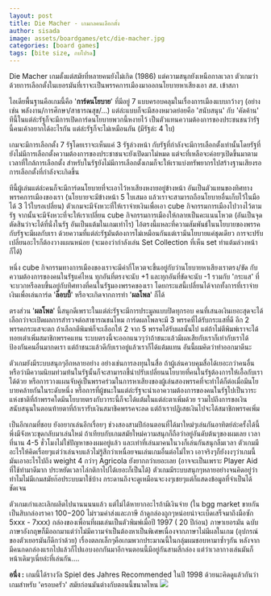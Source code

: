 ```yaml
---
layout: post
title: Die Macher - เกมกลคนเลือกตั้ง
author: sisada
image: assets/boardgames/etc/die-macher.jpg
categories: [board games]
tags: [bite size, กบโปรด]
---
```


Die Macher เกมตั้งแต่สมัยที่หลายคนยังไม่เกิด (1986) แต่ความสนุกยังเหนือกาลเวลา ตัวเกมว่าด้วยการเลือกตั้งในเยอรมันที่เราจะเป็นพรรคการเมืองมาออกนโยบายหาเสียงเอา สส. เข้าสภา

ไอเดียพื้นฐานคือเกมนี้คือ '**การ์ดนโยบาย**' ที่มีอยู่ 7 แบบครอบคลุมในเรื่องการเมืองแบบกว้างๆ (อย่างเช่น พลังงาน/การศึกษา/สาธารณสุข/...) แต่ล่ะแบบก็จะมีสองหมวดย่อยคือ 'สนับสนุน' กับ 'คัดค้าน' ทีนี้ในแต่ล่ะรัฐก็จะมีการเปิดการ์ดนโยบายพวกนี้หงายไว้ เป็นตัวแทนความต้องการของประชนชนว่ารัฐนี้คนเค้าอยากได้อะไรกัน แต่ล่ะรัฐก็จะไม่เหมือนกัน (มีรัฐล่ะ 4 ใบ)

เกมจะมีการเลือกตั้ง 7 รัฐโดยเราจะเห็นแค่ 3 รัฐล่วงหน้า กับรัฐที่กำลังจะมีการเลือกตั้งเท่านั้นโดยรัฐที่ยังไม่มีการเลือกตั้งความต้องการของประชาชนจะยังเปิดมาไม่หมด แต่จะที่เหลือจะค่อยๆเปิดขึ้นมาตามเวลาที่ใกล้การเลือกตั้ง สำหรับในรัฐยังไม่มีการเลือกตั้งเกมก็จะให้เราแบ่งทรัพยากรไปสร้างฐานเสียงรอการเลือกตั้งที่กำลังจะเกิดขึ้น

ทีนี้ผู้เล่นแต่ล่ะคนก็จะมีการ์ดนโยบายที่จะเอาไว้หาเสียงหงายอยู่ข้างหน้า อันเป็นตัวแทนของทิศทางพรรคการเมืองของเรา (นโยบายจะมีข้างหน้า 5 ใบเสมอ แล้วเราจะสามารถถือนโยบายอื่นเก็บไว้ในมือได้ 3 ไว้ใบรอเปลี่ยน) ตัวเกมจะมีจังหวะที่ให้เราจ่ายเงินเพื่อเอา cube กิจกรรมการเมืองไปวางไว้ตามรัฐ จากนั้นจะมีจังหวะที่จะให้เราเปลี่ยน cube กิจกรรมการเมืองให้กลายเป็นคะแนนโหวต (อันเป็นจุดตัดสินว่าจะได้ที่นั่งในรัฐ อันเป็นแต้มในเกมเท่าไร) ไอ้ตรงนี้แหละที่ความสัมพันธ์ในนโยบายของพรรคกับรัฐจะมีผลกับเรา ด้วยความที่แต่ล่ะรัฐมันต้องการไม่เหมือนกันแต่เรามีนโยบายแค่ชุดเดียว การจะปรับเปลี่ยนอะไรก็ต้องวางแผนหน่อย (จะมองว่ากำลังเล่น Set Collection ที่เห็น set ทำแต้มล่วงหน้าก็ได้)

หนึ่ง cube กิจกรรมทางการเมืองของเราจะมีค่ากี่โหวตจะขึ้นอยู่กับว่านโยบายหาเสียงเราตรง/ขัด กับความต้องการของคนในรัฐแค่ไหน ทุกอันที่ตรงจะนับ +1 และทุกอันที่ขัดจะนับ -1 รวมกับ 'กระแส' ที่จะบวกหรือลบขึ้นอยู่กับทิศทางที่คนในรัฐมองพรรคของเรา โดยกระแสนี้เปลี่ยนได้จากทั้งการที่เราจ่ายเงินเพื่อเล่นการ์ด '**ล๊อบบี้**' หรือจะเกิดจากการทำ '**ผลโพล**' ก็ได้

ตรงส่วน '**ผลโพล**' นี้สนุกดีเพราะในแต่ล่ะรัฐจะมีการประมูลแบบปิดทุกรอบ คนที่เสนอเงินเยอะสุดจะได้เลือกว่าจะเปิดผลการสำรวจต่อสาธารณชนไหม การ์ดผลโพลจะมี 3 พรรคที่ได้รับกระแสที่ดี อีก 2 พรรคกระแสจะตก ถ้าเลือกตีพิมพ์ก็จะเลือกให้ 2 จาก 5 พรรคได้รับผลนั้นไป แต่ถ้าไม่ตีพิมพ์เราจะได้ทอยเต๋าเพิ่มสมาชิกพรรคแทน ระบบตรงนี้จะออกแนวๆว่าถ้าชนะแล้วมีผลเสียกับเราก็เท่ากับเราได้ป้องกันคนอื่นมากดเรา แต่ถ้าชนะแล้วดีกับเราอยู่แล้วเราก็ได้แต้มแทน อันนี้ผมคิดว่าทำออกมาดีนะ

ตัวเกมยังมีระบบสนุกๆอีกหลายอย่าง อย่างเช่นการลงทุนในสื่อ ถ้าผู้เล่นควบคุมสื่อได้เยอะกว่าคนอื่น หรือว่ามีความนิยมท่วมท้นในรัฐนั้นก็จะสามารถชี้นำปรับเปลี่ยนนโยบายที่คนในรัฐต้องการให้เอื้อกับเราได้ด้วย หรือการวางแผนจับคู่เป็นพรรคร่วมในการหาเสียงของผู้เล่นสองพรรคที่จะทำได้ก็ต่อเมื่อมีนโยบายคล้ายกันในระดับหนึ่ง หรือการที่ผู้ชนะในแต่ล่ะรัฐจะนำเอาความต้องการของคนในรัฐไปเป็นวาระแห่งชาติที่ถ้าพรรคใดมีนโยบายตรงกับวาระนี้ก็จะได้แต้มในแต่ล่ะตาเพิ่มด้วย รวมไปถึงการขอเงินสนับสนุนในตอนท้ายตาที่ถ้าเรารับเงินสมาชิคพรรคจะลด แต่ถ้าเราปฎิเสธเงินไปจะได้สมาชิกพรรคเพิ่ม

เป็นอีกเกมที่ชอบ ยังอยากเล่นอีกเรื่อยๆ ช่วงสองสามปีก่อนตอนที่ได้มาใหม่ๆเล่นกันอาทิตย์ล่ะครั้งได้นี้พึ่งมีจังหวะขุดกลับมาเล่นใหม่ ถ้าเทียบกับเกมสมัยใหม่ความสนุกก็ถือว่าอยู่อันดับต้นๆของผมเลย เวลาที่นาน 4-5 ชั่วโมงไม่ใช่ปัญหาของผมอยู่แล้ว และเท่าที่เล่นมาคนในวงก็เล่นกันสนุกลืมเวลา ตัวเกมมีอะไรให้คิดเรื่อยๆแต่ว่าเล่นจบแล้วไม่รู้สึกว่าเหนื่อยจนเล่นเกมอื่นต่อไม่ไหว เอาจริงๆก็ยังงงๆว่าเกมนี้มันเอาอะไรไปถึง weight 4 กว่าๆ Agricola ยังยากกว่าเยอะเลย (อาจจะเป็นเพราะ Player Aid ที่ใช้ทำมาดีมาก ประหยัดเวลาไล่กติกาไปได้เยอะก็เป็นได้) ตัวเกมมีระบบสนุกๆหลายอย่างจนคิดอยู่ว่าทำไมไม่มีเกมสมัยก๊อประบบมาใช้บ้าง กระดานถึงจะดูเหมือนจะงงๆเชยๆแต่ก็แสดงข้อมูลที่จำเป็นได้ชัดเจน

ตัวเกมเก่าและเลิกผลิตไปนานนนนแล้ว แต่ไม่ได้หายากอะไรถ้ามีเงินจ่าย (ใน bgg market ขายกันเป็นสิบกล่องราคา 100$-200$ ไม่รวมค่าส่งและภาษี ถ้าดูกล่องถูกๆหน่อยน่าจะเบ็ดเสร็จมาถึงมือซัก 5xxx - 7xxx) กล่องของเพื่อนที่ผมเล่นเป็นตัวพิมพ์เมื่อปี 1997 ( 20 ปีก่อน) ภาษาเยอรมัน ฉบับภาษาอังกฤษก็มีออกมาแต่ว่าไม่มีความจำเป็นต้องหาเป็นพิเศษเนื่องจากภาษาไม่มีผลในเกม (อุปกรณ์ของตัวเยอรมันก็ดีกว่าด้วย) เรื่องตลกเล็กๆคือเกมพวกประมาณนี้ในกลุ่มผมชอบหามาซ้ำๆกัน หลังจากมีคนกดกล่องแรกไปแล้วก็ไปแอบงอกกันมาอีกจนตอนนี้มีอยู่กันสามสี่กล่อง แต่ว่าเวลากางเล่นมันก็หน้าเดิมๆเนี่ยล่ะที่เล่นกัน....

**อนึ่ง :** เกมนี้ได้รางวัล Spiel des Jahres Recommended ในปี 1998 ด้วยนะคิดดูแล้วกันว่าเกมสำหรับ 'ครอบครัว' สมัยก่อนมันต่างกับตอนนี้ขนาดไหน ![](https://www.facebook.com/images/emoji.php/v9/f9f/1/16/1f61b.png)